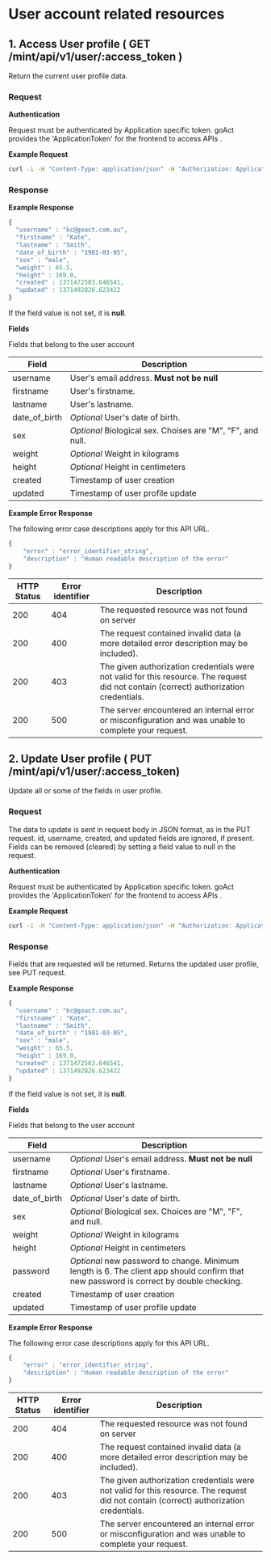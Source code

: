 # User account related resources

 

## 1. Access User profile  ( GET /mint/api/v1/user/:access_token )

Return the current user profile data.

### Request 

**Authentication**
 
Request must be authenticated by Application specific token. goAct provides the 'ApplicationToken' for the frontend to access APIs .

**Example Request** 

```sh
curl -i -H "Content-Type: application/json" -H "Authorization: ApplicationToken 1YotnFZsEjr1zCsicMWpAAFSa" -X GET  https://test.goact.co/mint/api/v1/user/dbd4bc88-7f44-4cd7-b9f6-06db922e36c2
```


### Response

**Example Response**

```javascript
{  
  "username" : "kc@goact.com.au",
  "firstname" : "Kate",
  "lastname" : "Smith",
  "date_of_birth" : "1981-03-05",
  "sex" : "male",
  "weight" : 65.5,
  "height" : 169.0, 
  "created" : 1371472503.646541,
  "updated" : 1371492826.623422
}
```

If the field value is not set, it is **null**.


**Fields** 

Fields that belong to the user account

Field         | Description
--------------|-------- 
username      | User's email address. **Must not be null**
firstname     | User's firstname.
lastname      | User's lastname.
date_of_birth | *Optional* User's date of birth.
sex           | *Optional* Biological sex. Choises are "M", "F", and null.
weight        | *Optional* Weight in kilograms
height        | *Optional* Height in centimeters 
created       | Timestamp of user creation
updated       | Timestamp of user profile update
 
 
**Example Error Response** 

The following error case descriptions apply for this API URL. 

```javascript
{
    "error" : "error_identifier_string",
    "description" : "Human readable description of the error"
}
``` 

 HTTP Status |Error identifier  | Description
-------------|------------------|------------
200          |              404 | The requested resource was not found on server 
200          |              400 | The request contained invalid data (a more detailed error description may be included).
200          |              403 | The given authorization credentials were not valid for this resource. The request did not contain (correct) authorization credentials.
200          |              500 | The server encountered an internal error or misconfiguration and was unable to complete your request.



## 2. Update User profile ( PUT /mint/api/v1/user/:access_token)

Update all or some of the fields in user profile.

### Request  

The data to update is sent in request body in JSON format, as in the PUT request. id, username, created, and updated fields are ignored, if present.
Fields can be removed (cleared) by setting a field value to null in the request.

**Authentication**
 
Request must be authenticated by Application specific token. goAct provides the 'ApplicationToken' for the frontend to access APIs .

**Example Request** 

```sh
curl -i -H "Content-Type: application/json" -H "Authorization: ApplicationToken 1YotnFZsEjr1zCsicMWpAAFSa" -X PUT -d '{"firstname":"Kate", "lastname":"Smith", "date_of_birth":"1981-03-05","sex":"male", "weight" : 65.5, "height" : 169.0, "password": "newpaswd!23"}' https://test.goact.co/mint/api/v1/user/dbd4bc88-7f44-4cd7-b9f6-06db922e36c2
```

### Response

Fields that are requested will be returned. 
Returns the updated user profile, see PUT request.

**Example Response**

```javascript
{ 
  "username" : "kc@goact.com.au",
  "firstname" : "Kate",
  "lastname" : "Smith",
  "date_of_birth" : "1981-03-05",
  "sex" : "male",
  "weight" : 65.5,
  "height" : 169.0, 
  "created" : 1371472503.646541,
  "updated" : 1371492826.623422
}
```

If the field value is not set, it is **null**.


**Fields** 

Fields that belong to the user account

Field         | Description
--------------|-------- 
username      | *Optional* User's email address. **Must not be null**
firstname     | *Optional* User's firstname.
lastname      | *Optional* User's lastname.
date_of_birth | *Optional* User's date of birth.
sex           | *Optional* Biological sex. Choices are "M", "F", and null.
weight        | *Optional* Weight in kilograms
height        | *Optional* Height in centimeters 
password      | *Optional* new password to change. Minimum length is 6. The client app should confirm that new password is correct by double checking.   
created       | Timestamp of user creation
updated       | Timestamp of user profile update

 
**Example Error Response** 

The following error case descriptions apply for this API URL. 

```javascript
{
    "error" : "error_identifier_string",
    "description" : "Human readable description of the error"
}
``` 

 HTTP Status |Error identifier  | Description
-------------|------------------|------------
200          |              404 | The requested resource was not found on server 
200          |              400 | The request contained invalid data (a more detailed error description may be included).
200          |              403 | The given authorization credentials were not valid for this resource. The request did not contain (correct) authorization credentials.
200          |              500 | The server encountered an internal error or misconfiguration and was unable to complete your request.




